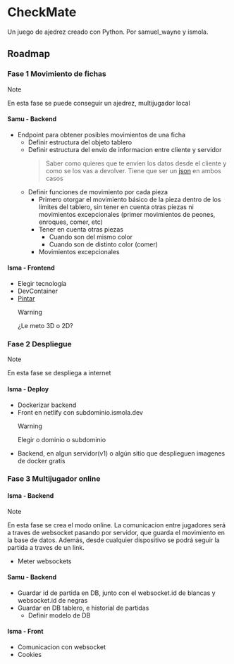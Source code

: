 # CheckMate

Un juego de ajedrez creado con Python. Por samuel_wayne y ismola.

## Roadmap

### Fase 1 Movimiento de fichas

> [!NOTE]
> En esta fase se puede conseguir un ajedrez, multijugador local

#### Samu - Backend

- Endpoint para obtener posibles movimientos de una ficha
  - Definir estructura del objeto tablero
  - Definir estructura del envío de informacion entre cliente y servidor
    > Saber como quieres que te envíen los datos desde el cliente y como se los vas a devolver. Tiene que ser un [json](https://www.json.org/json-es.html) en ambos casos
  - Definir funciones de movimiento por cada pieza
    - Primero otorgar el movimiento básico de la pieza dentro de los límites del tablero, sin tener en cuenta otras piezas ni movimientos excepcionales (primer movimientos de peones, enroques, comer, etc)
    - Tener en cuenta otras piezas
      - Cuando son del mismo color
      - Cuando son de distinto color (comer)
    - Movimientos excepcionales

#### Isma - Frontend

- Elegir tecnología
- DevContainer
- [Pintar](https://chessboardjs.com/)
  > [!WARNING]
  > ¿Le meto 3D o 2D?

### Fase 2 Despliegue

> [!NOTE]
> En esta fase se despliega a internet

#### Isma - Deploy

- Dockerizar backend
- Front en netlify con subdominio.ismola.dev
  > [!WARNING]
  > Elegir o dominio o subdominio
- Backend, en algun servidor(v1) o algún sitio que desplieguen imagenes de docker gratis

### Fase 3 Multijugador online

#### Isma - Backend

> [!NOTE]
> En esta fase se crea el modo online. La comunicacion entre jugadores será a traves de websocket pasando por servidor, que guarda el movimiento en la base de datos. Además, desde cualquier dispositivo se podrá seguir la partida a traves de un link.

- Meter websockets

#### Samu - Backend

- Guardar id de partida en DB, junto con el websocket.id de blancas y websocket.id de negras
- Guardar en DB tablero, e historial de partidas
  - Definir modelo de DB

#### Isma - Front

- Comunicacion con websocket
- Cookies
